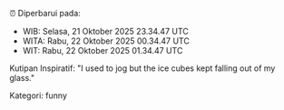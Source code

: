 ⏰ Diperbarui pada:
- WIB: Selasa, 21 Oktober 2025 23.34.47 UTC
- WITA: Rabu, 22 Oktober 2025 00.34.47 UTC
- WIT: Rabu, 22 Oktober 2025 01.34.47 UTC

Kutipan Inspiratif:
"I used to jog but the ice cubes kept falling out of my glass."


Kategori: funny

